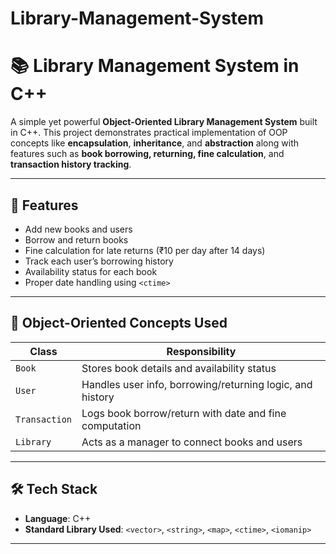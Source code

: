 # Library-Management-System

# 📚 Library Management System in C++

A simple yet powerful **Object-Oriented Library Management System** built in C++. This project demonstrates practical implementation of OOP concepts like **encapsulation**, **inheritance**, and **abstraction** along with features such as **book borrowing, returning, fine calculation**, and **transaction history tracking**.

---

## 🚀 Features

- Add new books and users
- Borrow and return books
- Fine calculation for late returns (₹10 per day after 14 days)
- Track each user’s borrowing history
- Availability status for each book
- Proper date handling using `<ctime>`

---

## 🧱 Object-Oriented Concepts Used

| Class       | Responsibility                                                  |
|-------------|------------------------------------------------------------------|
| `Book`      | Stores book details and availability status                     |
| `User`      | Handles user info, borrowing/returning logic, and history       |
| `Transaction` | Logs book borrow/return with date and fine computation        |
| `Library`   | Acts as a manager to connect books and users                    |

---

## 🛠️ Tech Stack

- **Language**: C++
- **Standard Library Used**: `<vector>`, `<string>`, `<map>`, `<ctime>`, `<iomanip>`

---
